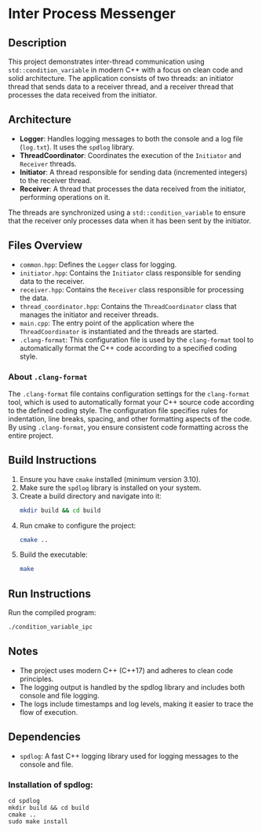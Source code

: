 # Inter Process Messenger

## Description
This project demonstrates inter-thread communication using `std::condition_variable` in modern C++ with a focus on clean code and solid architecture. The application consists of two threads: an initiator thread that sends data to a receiver thread, and a receiver thread that processes the data received from the initiator.

## Architecture
- **Logger**: Handles logging messages to both the console and a log file (`log.txt`). It uses the `spdlog` library.
- **ThreadCoordinator**: Coordinates the execution of the `Initiator` and `Receiver` threads.
- **Initiator**: A thread responsible for sending data (incremented integers) to the receiver thread.
- **Receiver**: A thread that processes the data received from the initiator, performing operations on it.

The threads are synchronized using a `std::condition_variable` to ensure that the receiver only processes data when it has been sent by the initiator.

## Files Overview
- `common.hpp`: Defines the `Logger` class for logging.
- `initiator.hpp`: Contains the `Initiator` class responsible for sending data to the receiver.
- `receiver.hpp`: Contains the `Receiver` class responsible for processing the data.
- `thread_coordinator.hpp`: Contains the `ThreadCoordinator` class that manages the initiator and receiver threads.
- `main.cpp`: The entry point of the application where the `ThreadCoordinator` is instantiated and the threads are started.
- `.clang-format`: This configuration file is used by the `clang-format` tool to automatically format the C++ code according to a specified coding style.

### About `.clang-format`

The `.clang-format` file contains configuration settings for the `clang-format` tool, which is used to automatically format your C++ source code according to the defined coding style. The configuration file specifies rules for indentation, line breaks, spacing, and other formatting aspects of the code. By using `.clang-format`, you ensure consistent code formatting across the entire project.

## Build Instructions
1. Ensure you have `cmake` installed (minimum version 3.10).
2. Make sure the `spdlog` library is installed on your system.
3. Create a build directory and navigate into it:
   ```bash
   mkdir build && cd build
   ```
3. Run cmake to configure the project:
   ```bash
   cmake ..
   ```
4. Build the executable:
   ```bash
   make
   ```

## Run Instructions
Run the compiled program:
```bash
./condition_variable_ipc
```

## Notes
- The project uses modern C++ (C++17) and adheres to clean code principles.  
- The logging output is handled by the spdlog library and includes both console and file logging.  
- The logs include timestamps and log levels, making it easier to trace the flow of execution.  

## Dependencies  
- `spdlog`: A fast C++ logging library used for logging messages to the console and file.

### Installation of spdlog:

```git clone https://github.com/gabime/spdlog.git
cd spdlog
mkdir build && cd build
cmake ..
sudo make install
```

